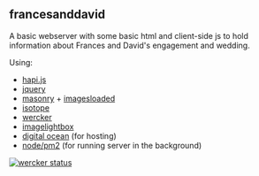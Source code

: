 francesanddavid
--------

A basic webserver with some basic html and client-side js to hold information about Frances and David's engagement and wedding.

Using:

- [hapi.js](http://hapijs.com/)
- [jquery](https://jquery.com/)
- [masonry](http://masonry.desandro.com/) + [imagesloaded](http://imagesloaded.desandro.com/)
- [isotope](http://isotope.metafizzy.co/)
- [wercker](http://wercker.com)
- [imagelightbox](http://osvaldas.info/image-lightbox-responsive-touch-friendly)
- [digital ocean](https://digitalocean.com/) (for hosting)
- [node/pm2](https://github.com/Unitech/pm2) (for running server in the background)

[![wercker status](https://app.wercker.com/status/4455ec59536a52c8f0ee8c1d5d440131/m "wercker status")](https://app.wercker.com/project/bykey/4455ec59536a52c8f0ee8c1d5d440131)
